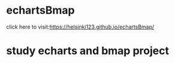 # echartsBmap
click here to visit:https://helsinki123.github.io/echartsBmap/
# study echarts and bmap project
